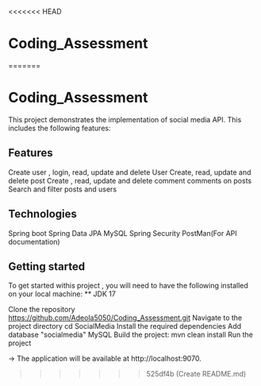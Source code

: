 <<<<<<< HEAD
# Coding_Assessment
=======
# Coding_Assessment
This project demonstrates the implementation of social media API. This includes the following features:

## Features
Create user , login, read, update and delete User
Create, read, update and delete post
Create , read, update and delete comment
comments on posts
Search and filter posts and users

## Technologies
Spring boot
Spring Data JPA
MySQL
Spring Security
PostMan(For API documentation)

## Getting started 
To get started withis project , you will need to have the following installed on your local machine:
** JDK 17

Clone the repository https://github.com/Adeola5050/Coding_Assessment.git
Navigate to the project directory cd SocialMedia
Install the required dependencies
Add database "socialmedia" MySQL
Build the project: mvn clean install
Run the project

-> The application will be available at http://localhost:9070.
>>>>>>> 525df4b (Create README.md)
